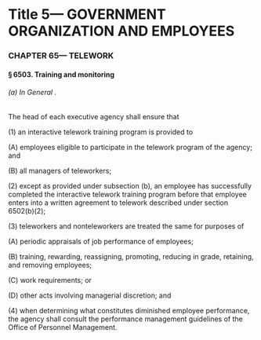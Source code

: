 
# Title 5— GOVERNMENT ORGANIZATION AND EMPLOYEES
### CHAPTER 65— TELEWORK
#### § 6503. Training and monitoring
###### (a) In General .

The head of each executive agency shall ensure that

(1) an interactive telework training program is provided to

(A) employees eligible to participate in the telework program of the agency; and

(B) all managers of teleworkers;

(2) except as provided under subsection (b), an employee has successfully completed the interactive telework training program before that employee enters into a written agreement to telework described under section 6502(b)(2);

(3) teleworkers and nonteleworkers are treated the same for purposes of

(A) periodic appraisals of job performance of employees;

(B) training, rewarding, reassigning, promoting, reducing in grade, retaining, and removing employees;

(C) work requirements; or

(D) other acts involving managerial discretion; and

(4) when determining what constitutes diminished employee performance, the agency shall consult the performance management guidelines of the Office of Personnel Management.
